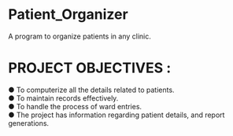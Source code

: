 # Patient_Organizer
A program to organize patients in any clinic.
# PROJECT OBJECTIVES :
● To computerize all the details
related to patients.<br/>
● To maintain records
effectively.<br/>
● To handle the process of ward
entries.<br/>
● The project has information
regarding patient details, and
report generations.<br/>

